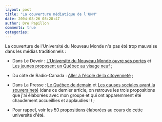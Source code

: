 ```yaml
---
layout: post
title: "La couverture médiatique de l'UNM"
date: 2004-08-26 03:28:47
author: Dre Papillon
comments: true
categories: 
---
```



La couverture de l'Université du Nouveau Monde n'a pas été trop mauvaise dans les médias traditionnels :

- Dans Le Devoir : [L'Université du Nouveau Monde ouvre ses portes](http://www.ledevoir.com/2004/08/20/61872.html?282) et [Les jeunes proposent un Québec au visage neuf](http://www.ledevoir.com/2004/08/23/62059.html) ;

- Du côté de Radio-Canada : [Aller à l'école de la citoyenneté](http://www.radio-canada.ca/url.asp?/radio/desautels/19082004/38560.shtml) ;

- Dans La Presse : [Le Québec de demain](http://www.cyberpresse.ca/actualites/article/1,63,0,082004,770741.shtml) et [Les causes sociales avant la souveraineté](http://www.cyberpresse.ca/politique/article/1,153,1925,082004,769932.shtml) (dans ce dernier article, on retrouve les trois propositions que j'ai élaborées avec mon groupe et qui ont apparemment été chaudement accueillies et applaudies !) ;

- Pour rappel, voir les [50 propositions](http://uinm.qc.ca/salledepresse.html) élaborées au cours de cette université d'été.